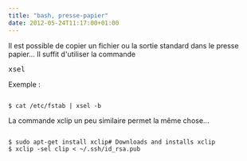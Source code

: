 ```yaml
---
title: "bash, presse-papier"
date: 2012-05-24T11:17:00+01:00
---
```

Il est possible de copier un fichier ou la sortie standard dans le presse papier...  Il suffit d'utiliser la commande <pre>xsel</pre>Exemple : 
<pre><code>
$ cat /etc/fstab | xsel -b
</code></pre>
La commande xclip un peu similaire permet la même chose...
<pre><code>
$ sudo apt-get install xclip# Downloads and installs xclip
$ xclip -sel clip < ~/.ssh/id_rsa.pub
</code></pre>
